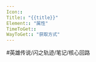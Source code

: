 ```yaml
---
Icon:: 
Title:: "{{title}}"
Element:: "属性"
TimeToGet:: 
WayToGet:: "获取方式"
---
```


#英雄传说/闪之轨迹/笔记/核心回路 